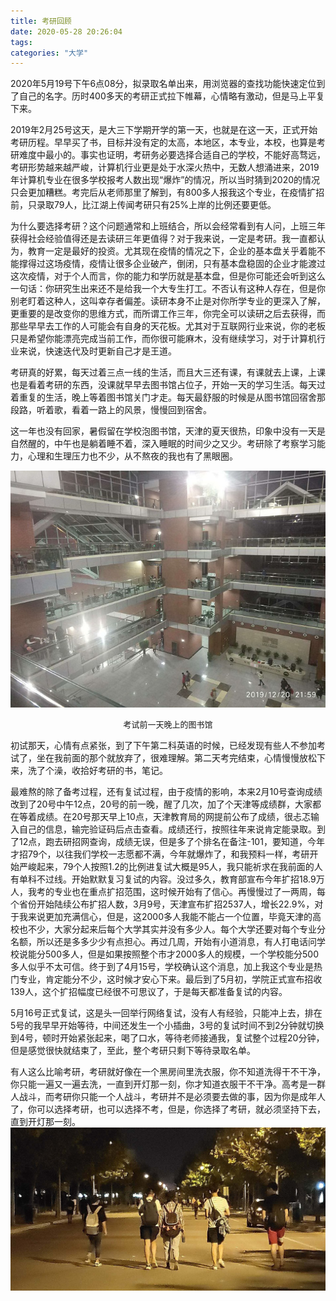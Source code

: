 ```yaml
---
title: 考研回顾
date: 2020-05-28 20:26:04
tags:
categories: "大学"
---
```


2020年5月19号下午6点08分，拟录取名单出来，用浏览器的查找功能快速定位到了自己的名字。历时400多天的考研正式拉下帷幕，心情略有激动，但是马上平复下来。

2019年2月25号这天，是大三下学期开学的第一天，也就是在这一天，正式开始考研历程。早早买了书，目标并没有定的太高，本地区，本专业，本校，也算是考研难度中最小的。事实也证明，考研务必要选择合适自己的学校，不能好高骛远，考研形势越来越严峻，计算机行业更是处于水深火热中，无数人想涌进来，2019年计算机专业在很多学校报考人数出现“爆炸”的情况，所以当时猜到2020的情况只会更加糟糕。考完后从老师那里了解到，有800多人报我这个专业，在疫情扩招前，只录取79人，比江湖上传闻考研只有25%上岸的比例还要更低。

为什么要选择考研？这个问题通常和上班结合，所以会经常看到有人问，上班三年获得社会经验值得还是去读研三年更值得？对于我来说，一定是考研。我一直都认为，教育一定是最好的投资。尤其现在疫情的情况之下，企业的基本盘关乎着能不能撑得过这场疫情，疫情让很多企业破产，倒闭，只有基本盘稳固的企业才能渡过这次疫情，对于个人而言，你的能力和学历就是基本盘，但是你可能还会听到这么一句话：你研究生出来还不是给我一个大专生打工。不否认有这种人存在，但是你别老盯着这种人，这叫幸存者偏差。读研本身不止是对你所学专业的更深入了解，更重要的是改变你的思维方式，而所谓工作三年，你完全可以读研之后去获得，而那些早早去工作的人可能会有自身的天花板。尤其对于互联网行业来说，你的老板只是希望你能漂亮完成当前工作，而你很可能麻木，没有继续学习，对于计算机行业来说，快速迭代及时更新自己才是王道。

考研真的好累，每天过着三点一线的生活，而且大三还有课，有课就去上课，上课也是看着考研的东西，没课就早早去图书馆占位子，开始一天的学习生活。每天过着重复的生活，晚上等着图书馆关门才走。每天最舒服的时候是从图书馆回宿舍那段路，听着歌，看着一路上的风景，慢慢回到宿舍。

这一年也没有回家，暑假留在学校泡图书馆，天津的夏天很热，印象中没有一天是自然醒的，中午也是躺着睡不着，深入睡眠的时间少之又少。考研除了考察学习能力，心理和生理压力也不少，从不熬夜的我也有了黑眼圈。

![考试前一天晚上的图书馆](/images/university/2.jpg)
<center><font size="2">考试前一天晚上的图书馆</font></center>

初试那天，心情有点紧张，到了下午第二科英语的时候，已经发现有些人不参加考试了，坐在我前面的那个就放弃了，很难理解。第二天考完结束，心情慢慢放松下来，洗了个澡，收拾好考研的书，笔记。

最难熬的除了备考过程，还有复试过程，由于疫情的影响，本来2月10号查询成绩改到了20号中午12点，20号的前一晚，醒了几次，加了个天津等成绩群，大家都在等着成绩。在20号那天早上10点，天津教育局的网提前公布了成绩，很忐忑输入自己的信息，输完验证码后点击查看。成绩还行，按照往年来说肯定能录取。到了12点，跑去研招网查询，成绩无误，但是多了个排名在备注-101，要知道，今年才招79个，以往我们学校一志愿都不满，今年就爆炸了，和我预料一样，考研开始严峻起来，79个人按照1.2的比例进复试大概是95人，我只能祈求在我前面的人有单科不过线。开始默默复习复试的内容。没过多久，教育部宣布今年扩招18.9万人，我考的专业也在重点扩招范围，这时候开始有了信心。再慢慢过了一两周，每个省份开始陆续公布扩招人数，3月9号，天津宣布扩招2537人，增长22.9%，对于我来说更加充满信心，但是，这2000多人我能不能占一个位置，毕竟天津的高校也不少，大家分起来后每个大学其实并没有多少人。每个大学还要对每个专业分名额，所以还是多多少少有点担心。再过几周，开始有小道消息，有人打电话问学校说能分500多人，但是如果按照整个市才2000多人的规模，一个学校能分500多人似乎不太可信。终于到了4月15号，学校确认这个消息，加上我这个专业是热门专业，肯定能分不少，这时候才安心下来。最后到了5月初，学院正式宣布招收139人，这个扩招幅度已经很不可思议了，于是每天都准备复试的内容。

5月16号正式复试，这是头一回举行网络复试，没有人有经验，只能冲上去，排在5号的我早早开始等待，中间还发生一个小插曲，3号的复试时间不到2分钟就切换到4号，顿时开始紧张起来，喝了口水，等待老师接通我，复试整个过程20分钟，但是感觉很快就结束了，至此，整个考研只剩下等待录取名单。

有人这么比喻考研，考研就好像在一个黑房间里洗衣服，你不知道洗得干不干净，你只能一遍又一遍去洗，一直到开灯那一刻，你才知道衣服干不干净。高考是一群人战斗，而考研你只能一个人战斗，考研并不是必须要去做的事，因为你是成年人了，你可以选择考研，也可以选择不考，但是，你选择了考研，就必须坚持下去，直到开灯那一刻。
![回图书馆路上](/images/university/1.jpg)


